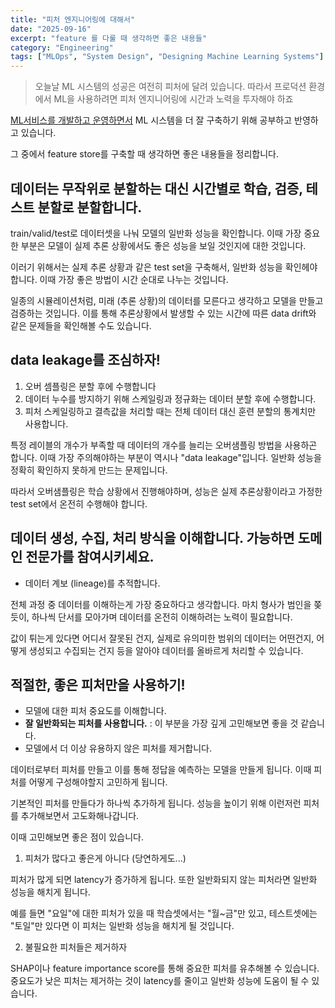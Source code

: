 ```yaml
---
title: "피처 엔지니어링에 대해서"
date: "2025-09-16"
excerpt: "feature 를 다룰 때 생각하면 좋은 내용들"
category: "Engineering"
tags: ["MLOps", "System Design", "Designing Machine Learning Systems"]
---
```


> 오늘날 ML 시스템의 성공은 여전히 피처에 달려 있습니다.
> 따라서 프로덕션 환경에서 ML을 사용하려면 피처 엔지니어링에 시간과 노력을 투자해야 하죠

[ML서비스를 개발하고 운영하면서](/posts/Self_Development/Career/Portfolio/visuworks_lenze_size_rec.md) ML 시스템을 더 잘 구축하기 위해 공부하고 반영하고 있습니다.

그 중에서 feature store를 구축할 때 생각하면 좋은 내용들을 정리합니다.

## 데이터는 무작위로 분할하는 대신 시간별로 학습, 검증, 테스트 분할로 분할합니다.

train/valid/test로 데이터셋을 나눠 모델의 일반화 성능을 확인합니다.
이때 가장 중요한 부분은 모델이 실제 추론 상황에서도 좋은 성능을 보일 것인지에 대한 것입니다.

이러기 위해서는 실제 추론 상황과 같은 test set을 구축해서, 일반화 성능을 확인헤야합니다.
이때 가장 좋은 방법이 시간 순대로 나누는 것입니다.

일종의 시뮬레이션처럼, 미래 (추론 상황)의 데이터를 모른다고 생각하고 모델을 만들고 검증하는 것입니다.
이를 통해 추론상황에서 발생할 수 있는 시간에 따른 data drift와 같은 문제들을 확인해볼 수도 있습니다.

## data leakage를 조심하자!

1. 오버 셈플링은 분할 후에 수행합니다
2. 데이터 누수를 방지하기 위해 스케일링과 정규화는 데이터 분할 후에 수행합니다.
3. 피처 스케일링하고 결측값을 처리할 때는 전체 데이터 대신 훈련 분할의 통계치만 사용합니다.

특정 레이블의 개수가 부족할 때 데이터의 개수를 늘리는 오버샘플링 방법을 사용하곤 합니다.
이때 가장 주의해야하는 부분이 역시나 "data leakage"입니다.
일반화 성능을 정확히 확인하지 못하게 만드는 문제입니다.

따라서 오버샘플링은 학습 상황에서 진행해야하며, 성능은 실제 추론상황이라고 가정한 test set에서 온전히 수행해야 합니다.

## 데이터 생성, 수집, 처리 방식을 이해합니다. 가능하면 도메인 전문가를 참여시키세요.

- 데이터 계보 (lineage)를 추적합니다.

전체 과정 중 데이터를 이해하는게 가장 중요하다고 생각합니다.
마치 형사가 범인을 쫒듯이, 하나씩 단서를 모아가며 데이터를 온전히 이해하려는 노력이 필요합니다.

값이 튀는게 있다면 어디서 잘못된 건지, 실제로 유의미한 범위의 데이터는 어떤건지, 어떻게 생성되고 수집되는 건지 등을 알아야 데이터를 올바르게 처리할 수 있습니다.

## 적절한, 좋은 피처만을 사용하기!

- 모델에 대한 피처 중요도를 이해합니다.
- **잘 일반화되는 피처를 사용합니다.** : 이 부분을 가장 깊게 고민해보면 좋을 것 같습니다.
- 모델에서 더 이상 유용하지 않은 피처를 제거합니다.

데이터로부터 피처를 만들고 이를 통해 정답을 예측하는 모델을 만들게 됩니다.
이때 피처를 어떻게 구성해야할지 고민하게 됩니다.

기본적인 피처를 만들다가 하나씩 추가하게 됩니다.
성능을 높이기 위해 이런저런 피처를 추가해보면서 고도화해나갑니다.

이때 고민해보면 좋은 점이 있습니다.

1. 피처가 많다고 좋은게 아니다 (당연하게도...)

피처가 많게 되면 latency가 증가하게 됩니다.
또한 일반화되지 않는 피처라면 일반화 성능을 해치게 됩니다.

예를 들면 "요일"에 대한 피처가 있을 때 학습셋에서는 "월~금"만 있고, 테스트셋에는 "토일"만 있다면 이 피처는 일반화 성능을 해치게 될 것입니다.

2. 불필요한 피처들은 제거하자

SHAP이나 feature importance score를 통해 중요한 피처를 유추해볼 수 있습니다.
중요도가 낮은 피처는 제거하는 것이 latency를 줄이고 일반화 성능에 도움이 될 수 있습니다.


